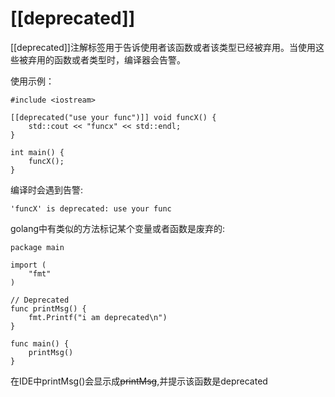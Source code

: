 # [[deprecated]]
[[deprecated]]注解标签用于告诉使用者该函数或者该类型已经被弃用。当使用这些被弃用的函数或者类型时，编译器会告警。

使用示例：
```
#include <iostream>

[[deprecated("use your func")]] void funcX() {
    std::cout << "funcx" << std::endl;
}

int main() {
    funcX();
}
```
编译时会遇到告警:
```
'funcX' is deprecated: use your func
```

golang中有类似的方法标记某个变量或者函数是废弃的:
```
package main

import (
	"fmt"
)

// Deprecated
func printMsg() {
	fmt.Printf("i am deprecated\n")
}

func main() {
	printMsg()
}
```
在IDE中printMsg()会显示成~~printMsg~~,并提示该函数是deprecated
